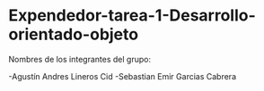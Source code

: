 # Expendedor-tarea-1-Desarrollo-orientado-objeto

Nombres de los integrantes del grupo:

-Agustín Andres Lineros Cid
-Sebastian Emir Garcias Cabrera
